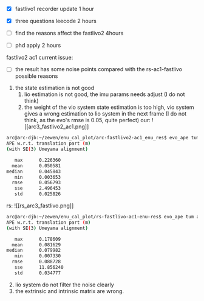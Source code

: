 - [x] fastlivo1 recorder update 1 hour
- [x] three questions leecode 2 hours
- [ ] find the reasons affect the fastlivo2 4hours
- [ ] phd apply 2 hours


fastlivo2 ac1 current issue:
- [ ] the result has some noise points compared with the rs-ac1-fastlivo
possible reasons
 1. the state estimation is not good
	1. lio estimation is not good, the imu params needs adjust (I do not think)
	2. the weight of the vio system state estimation is too high, vio system gives a wrong estimation to lio system in the next frame (I do not think, as the evo's rmse is 0.05, quite perfect)
 our:
![[arc3_fastlivo2_ac1.png]]
```bash
arc@arc-djb:~/zewen/enu_cal_plot/arc-fastlivo2-ac1_enu_res$ evo_ape tum arc3_gt.txt arc3_ac1_fastlivo2.txt --plot -a
APE w.r.t. translation part (m)
(with SE(3) Umeyama alignment)

   max      0.226360
  mean      0.050581
median      0.045843
   min      0.003653
  rmse      0.056793
   sse      2.496453
   std      0.025826
```
rs:
![[rs_arc3_fastlivo.png]]
```bash
arc@arc-djb:~/zewen/enu_cal_plot/rs-fastlivo-ac1-enu-res$ evo_ape tum arc3_gt.txt rs_fastlivo_traj.txt --plot -a
APE w.r.t. translation part (m)
(with SE(3) Umeyama alignment)

   max      0.178609
  mean      0.081629
median      0.079982
   min      0.007330
  rmse      0.088728
   sse      11.856240
   std      0.034777
```  
 
 2. lio system do not filter the noise clearly
 3. the extrinsic and intrinsic matrix are wrong.